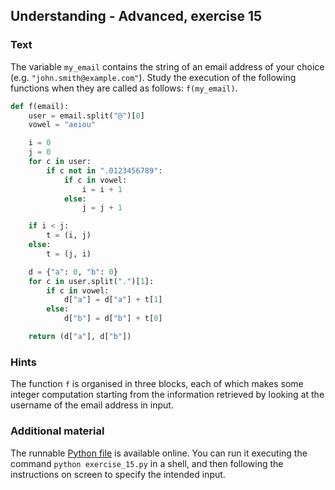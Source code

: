 ## Understanding - Advanced, exercise 15

### Text
The variable `my_email` contains the string of an email address of your choice (e.g. `"john.smith@example.com"`). Study the execution of the following functions when they are called as follows: `f(my_email)`.

```python
def f(email):
    user = email.split("@")[0]
    vowel = "aeiou"

    i = 0
    j = 0
    for c in user:
        if c not in ".0123456789":
            if c in vowel:
                i = i + 1
            else:
                j = j + 1

    if i < j:
        t = (i, j)
    else:
        t = (j, i)

    d = {"a": 0, "b": 0}
    for c in user.split(".")[1]:
        if c in vowel:
            d["a"] = d["a"] + t[1]
        else:
            d["b"] = d["b"] + t[0]

    return (d["a"], d["b"])
```

### Hints
The function `f` is organised in three blocks, each of which makes some integer computation starting from the information retrieved by looking at the username of the email address in input.

### Additional material
The runnable [Python file](exercise_15.py) is available online. You can run it executing the command `python exercise_15.py` in a shell, and then following the instructions on screen to specify the intended input.
